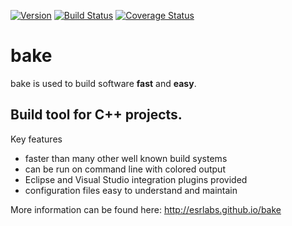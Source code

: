 [![Version](https://badge.fury.io/gh/esrlabs%2Fbake.svg)](https://badge.fury.io/gh/esrlabs%2Fbake)
[![Build Status](https://travis-ci.org/esrlabs/bake.svg?branch=master)](https://travis-ci.org/esrlabs/bake)
[![Coverage Status](https://coveralls.io/repos/github/esrlabs/bake/badge.svg?branch=master)](https://coveralls.io/github/esrlabs/bake?branch=master)

bake
====

bake is used to build software **fast** and **easy**.

## Build tool for C++ projects.

Key features

* faster than many other well known build systems
* can be run on command line with colored output
* Eclipse and Visual Studio integration plugins provided
* configuration files easy to understand and maintain

More information can be found here:
http://esrlabs.github.io/bake
